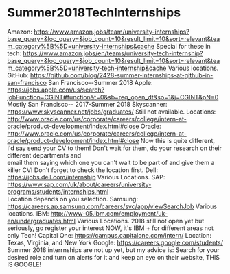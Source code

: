 # Summer2018TechInternships
Amazon: https://www.amazon.jobs/team/university-internships?base_query=&loc_query=&job_count=10&result_limit=10&sort=relevant&team_category%5B%5D=university-internships&cache
 Special for these in tech:
https://www.amazon.jobs/en/teams/university-tech-internship?base_query=&loc_query=&job_count=10&result_limit=10&sort=relevant&team_category%5B%5D=university-tech-internship&cache
   Various locations.
GitHub: https://github.com/blog/2428-summer-internships-at-github-in-san-francisco
  San Francisco--Summer 2018
Apple: https://jobs.apple.com/us/search?jobFunction=CGINT#function&t=0&sb=req_open_dt&so=1&j=CGINT&pN=0 
  Mostly San Francisco--  2017-Summer 2018
Skyscanner: https://www.skyscanner.net/jobs/graduates/
   Still not available. Locations: http://www.oracle.com/us/corporate/careers/college/intern-at-oracle/product-development/index.html#close
Oracle: http://www.oracle.com/us/corporate/careers/college/intern-at-oracle/product-development/index.html#close
   Now this is quite different, I'd say send your CV to them! Don't wait for them, do your research on their different departments and   
   email them saying which one you can't wait to be part of and give them a killer CV! Don't forget to check the location first.
Dell: https://jobs.dell.com/internship
    Various Locations.
SAP: https://www.sap.com/uk/about/careers/university-programs/students/internships.html    
    Location depends on you selection.
Samsung: https://careers.ap.samsung.com/careers/svc/app/viewSearchJob
    Various locations.
IBM: http://www-05.ibm.com/employment/uk-en/undergraduates.html
    Various Locations. 2018 still not open yet but seriously, go register your interest NOW, it's IBM + for different areas not only Tech! 
Capital One: https://campus.capitalone.com/intern/
    Location: Texas, Virginia, and New York
Google: https://careers.google.com/students/
    Summer 2018 interrnships are not up yet, but my advice is: Search for your desired role and turn on alerts for it and keep an eye on their website, THIS IS GOOGLE! 
